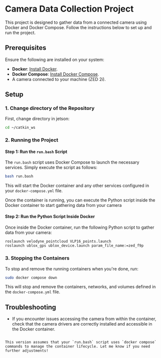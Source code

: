 # Camera Data Collection Project

This project is designed to gather data from a connected camera using Docker and Docker Compose. Follow the instructions below to set up and run the project.

## Prerequisites

Ensure the following are installed on your system:

- **Docker**: [Install Docker](https://docs.docker.com/get-docker/).
- **Docker Compose**: [Install Docker Compose](https://docs.docker.com/compose/install/).
- A camera connected to your machine (ZED 2i).

## Setup

### 1. Change directory of the Repository

First, change directory in jetson:

```bash
cd ~/catkin_ws
```

### 2. Running the Project

#### Step 1: Run the `run.bash` Script

The `run.bash` script uses Docker Compose to launch the necessary services. Simply execute the script as follows:

```bash
bash run.bash
```

This will start the Docker container and any other services configured in your `docker-compose.yml` file.

Once the container is running, you can execute the Python script inside the Docker container to start gathering data from your camera

#### Step 2: Run the Python Script Inside Docker

Once inside the Docker container, run the following Python script to gather data from your camera:

```bash
roslaunch velodyne_pointcloud VLP16_points.launch
roslaunch ublox_gps ublox_device.launch param_file_name:=zed_f9p

```

### 3. Stopping the Containers

To stop and remove the running containers when you're done, run:

```bash
sudo docker compose down
```

This will stop and remove the containers, networks, and volumes defined in the `docker-compose.yml` file.

## Troubleshooting

- If you encounter issues accessing the camera from within the container, check that the camera drivers are correctly installed and accessible in the Docker container.

```

This version assumes that your `run.bash` script uses `docker compose` commands to manage the container lifecycle. Let me know if you need further adjustments!
